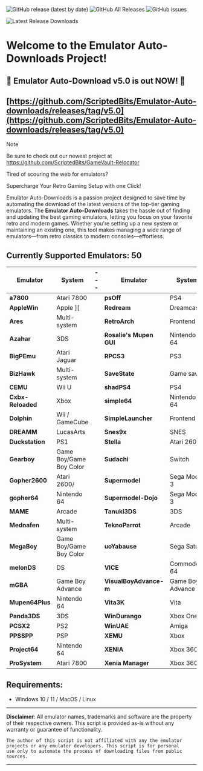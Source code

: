 ![GitHub release (latest by date)](https://img.shields.io/github/v/release/ScriptedBits/Emulator-Auto-downloads)
![GitHub All Releases](https://img.shields.io/github/downloads/ScriptedBits/Emulator-Auto-downloads/total)
![GitHub issues](https://img.shields.io/github/issues/ScriptedBits/Emulator-Auto-downloads)

![Latest Release Downloads](https://img.shields.io/github/downloads/ScriptedBits/Emulator-Auto-downloads/latest/total)


# Welcome to the Emulator Auto-Downloads Project! #

## 🎉 Emulator Auto-Download v5.0 is out NOW! 🚀 ##
## [https://github.com/ScriptedBits/Emulator-Auto-downloads/releases/tag/v5.0](https://github.com/ScriptedBits/Emulator-Auto-downloads/releases/tag/v5.0) ##


> [!NOTE]
> Be sure to check out our newest project at https://github.com/ScriptedBits/GameVault-Relocator

Tired of scouring the web for emulators? 

Supercharge Your Retro Gaming Setup with one Click!

Emulator Auto-Downloads is a passion project designed to save time by automating the download of the latest versions of the top-tier gaming emulators. The **Emulator Auto-Downloads** takes the hassle out of finding and updating the best gaming emulators, letting you focus on your favorite retro and modern games. Whether you're setting up a new system or maintaining an existing one, this tool makes managing a wide range of emulators—from retro classics to modern consoles—effortless.

## Currently Supported Emulators: 50 ##

| **Emulator**           | **System**          | --- | **Emulator**           | **System**          |
|------------------------|---------------------|-----|------------------------|---------------------|
| **a7800** | Atari 7800  |     | **psOff** | PS4 |
| **AppleWin** | Apple ][  |     | **Redream** | Dreamcast |
| **Ares** | Multi-system  |     | **RetroArch** | Frontend |
| **Azahar** | 3DS  |     | **Rosalie's Mupen GUI** | Nintendo 64 |
| **BigPEmu** | Atari Jaguar  |     | **RPCS3** | PS3 |
| **BizHawk** | Multi-system  |     | **SaveState** | Game saves |
| **CEMU** | Wii U  |     | **shadPS4** | PS4 |
| **Cxbx-Reloaded** | Xbox  |     | **simple64** | Nintendo 64 |
| **Dolphin** | Wii / GameCube  |     | **SimpleLauncher** | Frontend |
| **DREAMM** | LucasArts  |     | **Snes9x** | SNES |
| **Duckstation** | PS1  |     | **Stella** | Atari 2600 |
| **Gearboy** | Game Boy/Game Boy Color  |     | **Sudachi** | Switch |
| **Gopher2600** | Atari 2600/  |     | **Supermodel** | Sega Model 3 |
| **gopher64** | Nintendo 64  |     | **Supermodel-Dojo** | Sega Model 3 |
| **MAME** | Arcade  |     | **Tanuki3DS** | 3DS |
| **Mednafen** | Multi-system  |     | **TeknoParrot** | Arcade |
| **MegaBoy** | Game Boy/Game Boy Color  |     | **uoYabause** | Sega Saturn |
| **melonDS** | DS  |     | **VICE** | Commodore 64 |
| **mGBA** | Game Boy Advance  |     | **VisualBoyAdvance-m** | Game Boy Advance |
| **Mupen64Plus** | Nintendo 64  |     | **Vita3K** | Vita |
| **Panda3DS** | 3DS  |     | **WinDurango** | Xbox One |
| **PCSX2** | PS2  |     | **WinUAE** | Amiga |
| **PPSSPP** | PSP  |     | **XEMU** | Xbox |
| **Project64** | Nintendo 64  |     | **XENIA** | Xbox 360 |
| **ProSystem** | Atari 7800  |     | **Xenia Manager** | Xbox 360 |
<!-- Updated at 2025-05-31 16:51:06 UTC -->


## Requirements:
- Windows 10 / 11 / MacOS / Linux


---
**Disclaimer**: All emulator names, trademarks and software are the property of their respective owners. This script is provided as-is without any warranty or guarantee of functionality.

    The author of this script is not affiliated with any the emulator projects or any emulator developers. This script is for personal 
    use only to automate the process of downloading files from public sources.
---




